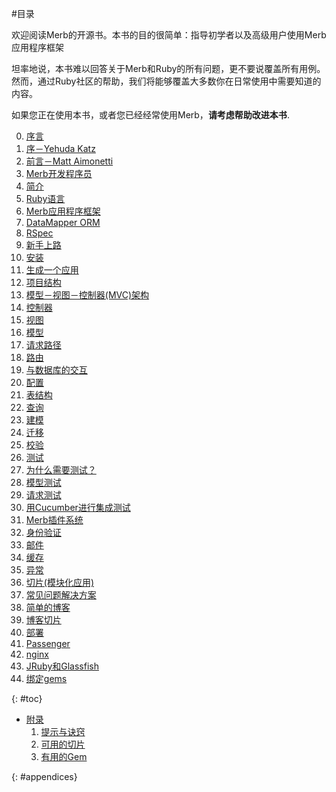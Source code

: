 #目录

<div id="intro">
  <p>欢迎阅读Merb的开源书。本书的目的很简单：指导初学者以及高级用户使用Merb应用程序框架</p>
  <p>坦率地说，本书难以回答关于Merb和Ruby的所有问题，更不要说覆盖所有用例。然而，通过Ruby社区的帮助，我们将能够覆盖大多数你在日常使用中需要知道的内容。</p>
  <p>如果您正在使用本书，或者您已经经常使用Merb，<strong>请考虑帮助改进本书</strong>.</p>
</div>

0. [序言](/zh/front-matter)
  1. [序－Yehuda Katz](/zh/front-matter/foreword)
  2. [前言－Matt Aimonetti](/zh/front-matter/preface)
  3. [Merb开发程序员](/zh/front-matter/contributors)
1. [简介](/zh/introduction)
  1. [Ruby语言](/zh/introduction/ruby)
  2. [Merb应用程序框架](/zh/introduction/merb)
  3. [DataMapper ORM](/zh/introduction/datamapper)
  4. [RSpec](/zh/introduction/rspec)
2. [新手上路](/zh/getting-started)
  1. [安装](/zh/getting-started/install-instructions)
  1. [生成一个应用](/zh/getting-started/generate-an-application)
  1. [项目结构](/zh/getting-started/project-structure)
  1. [模型－视图－控制器(MVC)架构](/zh/getting-started/mvc)
  1. [控制器](/zh/getting-started/controllers)
  1. [视图](/zh/getting-started/views)
  1. [模型](/zh/getting-started/models)
  1. [请求路径](/zh/getting-started/request-path)
  1. [路由](/zh/getting-started/router)
3. [与数据库的交互](/zh/interacting-with-the-database)
  1. [配置](/zh/interacting-with-the-database/dm-setting-up)
  1. [表结构](/zh/interacting-with-the-database/dm-schema)
  1. [查询](/zh/interacting-with-the-database/dm-queries)
  1. [建模](/zh/interacting-with-the-database/dm-relationships)
  1. [迁移](/zh/interacting-with-the-database/dm-migrations)
  1. [校验](/zh/interacting-with-the-database/dm-validations)
4. [测试](/zh/testing-your-application)
  1. [为什么需要测试？](/zh/testing-your-application/why)
  1. [模型测试](/zh/testing-your-application/models)
  1. [请求测试](/zh/testing-your-application/requests)
  1. [用Cucumber进行集成测试](/zh/testing-your-application/cucumber)
5. [Merb插件系统](/zh/merb-more)
  1. [身份验证](/zh/merb-more/authentication)
  1. [邮件](/zh/merb-more/mailer)
  1. [缓存](/zh/merb-more/caching)
  1. [异常](/zh/merb-more/exceptions)
  1. [切片(模块化应用)](/zh/merb-more/exceptions)
6. [常见问题解决方案](/zh/recipes)
  1. [简单的博客](/zh/recipes/simple-blog)
  1. [博客切片](/zh/recipes/blog-slice)
7. [部署](/zh/deployment)
  1. [Passenger](/zh/deployment/passenger)
  1. [nginx](/zh/deployment/nginx)
  1. [JRuby和Glassfish](/zh/deployment/jruby)
  1. [绑定gems](/zh/deployment/bundle)

{: #toc}

* [附录](/zh/appendix)
  1. [提示与诀窍](/zh/appendix/hints-tips)
  1. [可用的切片](/zh/appendix/slices)
  1. [有用的Gem](/zh/appendix/gems)

{: #appendices}

